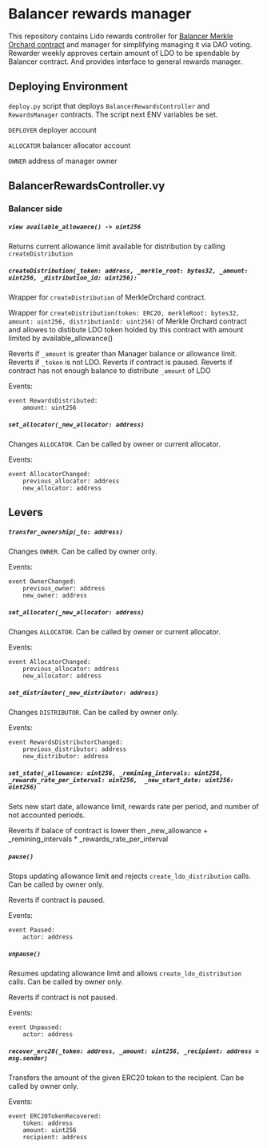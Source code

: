 # Balancer rewards manager

This repository contains Lido rewards controller for [Balancer Merkle Orchard contract](https://github.com/balancer-labs/balancer-v2-monorepo/blob/master/pkg/distributors/contracts/MerkleOrchard.sol) and manager for simplifying managing it via DAO voting.
Rewarder weekly approves certain amount of LDO to be spendable by Balancer contract. And provides interface to general rewards manager.

## Deploying Environment

`deploy.py` script that deploys `BalancerRewardsController` and `RewardsManager` contracts. The script next ENV variables be set.

`DEPLOYER` deployer account

`ALLOCATOR` balancer allocator account

`OWNER` address of manager owner

## BalancerRewardsController.vy
### Balancer side

##### `view available_allowance() -> uint256`

Returns current allowance limit available for distribution by calling `createDistribution`

##### `createDistribution(_token: address, _merkle_root: bytes32, _amount: uint256, _distribution_id: uint256):`

Wrapper for `createDistribution` of MerkleOrchard contract.

Wrapper for `createDistribution(token: ERC20, merkleRoot: bytes32, amount: uint256, distributionId: uint256)`
of Merkle Orchard contract and allowes to distibute LDO token holded by this contract
with amount limited by available_allowance()

Reverts if `_amount` is greater than Manager balance or allowance limit.
Reverts if `_token` is not LDO.
Reverts if contract is paused.
Reverts if contract has not enough balance to distribute `_amount` of LDO

Events:

```vyper=
event RewardsDistributed:
    amount: uint256
```

##### `set_allocator(_new_allocator: address)`

Changes `ALLOCATOR`. Can be called by owner or current allocator.

Events:

```vyper=
event AllocatorChanged:
    previous_allocator: address
    new_allocator: address
```

## Levers

##### `transfer_ownership(_to: address)`

Changes `OWNER`. Can be called by owner only.

Events:

```vyper=
event OwnerChanged:
    previous_owner: address
    new_owner: address
```


##### `set_allocator(_new_allocator: address)`

Changes `ALLOCATOR`. Can be called by owner or current allocator.

Events:

```vyper=
event AllocatorChanged:
    previous_allocator: address
    new_allocator: address
```

##### `set_distributor(_new_distributor: address)`

Changes `DISTRIBUTOR`. Can be called by owner only.

Events:

```vyper=
event RewardsDistributorChanged:
    previous_distributor: address
    new_distributor: address
```


##### `set_state(_allowance: uint256, _remining_intervals: uint256, _rewards_rate_per_interval: uint256,  _new_start_date: uint256: uint256)`

Sets new start date, allowance limit, rewards rate per period, and number of not accounted periods.

Reverts if balace of contract is lower then _new_allowance + _remining_intervals * _rewards_rate_per_interval


##### `pause()`

Stops updating allowance limit and rejects `create_ldo_distribution` calls. Can be called by owner only.

Reverts if contract is paused.

Events:
```vyper=
event Paused:
    actor: address
```

##### `unpause()`

Resumes updating allowance limit and allows `create_ldo_distribution` calls.
Can be called by owner only.

Reverts if contract is not paused.

Events:
```vyper=
event Unpaused:
    actor: address
```

##### `recover_erc20(_token: address, _amount: uint256, _recipient: address = msg.sender)`

Transfers the amount of the given ERC20 token to the recipient. Can be called by owner only.

Events:
```vyper=
event ERC20TokenRecovered:
    token: address
    amount: uint256
    recipient: address
```
